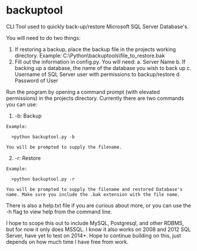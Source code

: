 # backuptool

CLI Tool used to quickly back-up/restore Microsoft SQL Server Database's.

You will need to do two things:

  1. If restoring a backup, place the backup file in the projects working directory. Example:
      C:\Python\backuptools\file_to_restore.bak
  2. Fill out the information in config.py. You will need:
    a. Server Name
    b. If backing up a database, the name of the database you wish to back up
    c. Username of SQL Server user with permissions to backup/restore
    d. Password of User
    
Run the program by opening a command prompt (with elevated permissions) in the projects directory. Currently there are two commands you can use:

  1. -b: Backup
    
    Example:
      
      >python backuptool.py -b
    
    You will be prompted to supply the filename.
  2. -r: Restore
    
    Example:
      
      >python backuptool.py -r
    
    You will be prompted to supply the filename and restored Database's name. Make sure you include the .bak extension with the file name.

There is also a help.txt file if you are curious about more, or you can use the -h flag to view help from the command line.

I hope to scope this out to include MySQL, Postgresql, and other RDBMS, but for now it only does MSSQL. I know it also works on 2008 and 2012 SQL Server, have yet to test on 2014+. Hope to continue building on this, just depends on how much time I have free from work.
